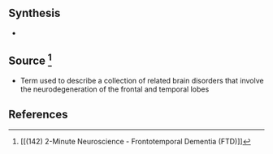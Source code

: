 ## Synthesis
- 
## Source [^1]
- Term used to describe a collection of related brain disorders that involve the neurodegeneration of the frontal and temporal lobes
## References

[^1]: [[(142) 2-Minute Neuroscience - Frontotemporal Dementia (FTD)]]